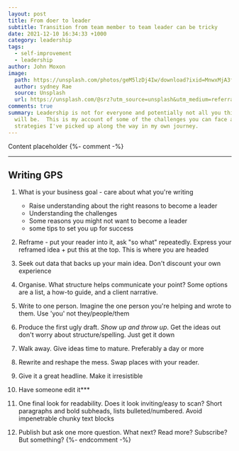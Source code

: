 ```yaml
---
layout: post
title: From doer to leader
subtitle: Transition from team member to team leader can be tricky
date: 2021-12-10 16:34:33 +1000
category: leadership
tags:
  - self-improvement
  - leadership
author: John Moxon
image:
  path: https://unsplash.com/photos/geM5lzDj4Iw/download?ixid=MnwxMjA3fDB8MXxzZWFyY2h8N3x8Y2hhbmdlJTIwaXMlMjBoZXJlfHwwfHx8fDE2MzkxMTc3MjI&force=true
  author: sydney Rae
  source: Unsplash
  url: https://unsplash.com/@srz?utm_source=unsplash&utm_medium=referral&utm_content=creditCopyText
comments: true
summary: Leadership is not for everyone and potentially not all you think it
  will be.  This is my account of some of the challenges you can face and
  strategies I've picked up along the way in my own journey.
---
```

Content placeholder
{%- comment -%}
- - -
## Writing GPS
1. What is your business goal - care about what you're writing

    * Raise understanding about the right reasons to become a leader
    * Understanding the challenges
    * Some reasons you might not want to become a leader
    * some tips to set you up for success

2. Reframe - put your reader into it, ask "so what" repeatedly. Express your reframed idea + put this at the top. This is where you are headed
3. Seek out data that backs up your main idea. Don't discount your own experience
4. Organise. What structure helps communicate your point? Some options are a list, a how-to guide, and a client narrative.
5. Write to one person. Imagine the one person you're helping and wrote to them. Use 'you' not they/people/them
6. Produce the first ugly draft. _Show up and throw up_. Get the ideas out don't worry about structure/spelling. Just get it down
7. Walk away. Give ideas time to mature. Preferably a day or more
8. Rewrite and reshape the mess. Swap places with your reader.
9. Give it a great headline. Make it irresistible
10. Have someone edit it***
11. One final look for readability. Does it look inviting/easy to scan? Short paragraphs and bold subheads, lists bulleted/numbered. Avoid impenetrable chunky text blocks
12. Publish but ask one more question. What next? Read more? Subscribe? But something?
{%- endcomment -%}